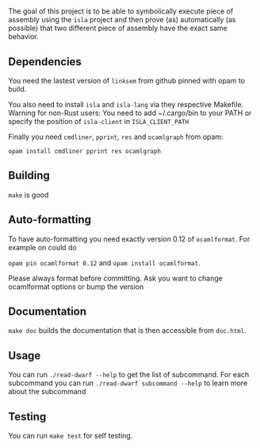 # <Insert name here>

The goal of this project is to be able to symbolically execute piece of assembly
using the `isla` project and then prove (as) automatically (as possible)
that two different piece of assembly have the exact same behavior.

## Dependencies

You need the lastest version of `linksem` from github pinned with opam to build.

You also need to install `isla` and `isla-lang` via they respective Makefile.
Warning for non-Rust users: You need to add ~/.cargo/bin to your PATH
or specify the position of `isla-client` in `ISLA_CLIENT_PATH`

Finally you need `cmdliner`, `pprint`, `res` and `ocamlgraph` from opam:

`opam install cmdliner pprint res ocamlgraph`

## Building

`make` is good

## Auto-formatting

To have auto-formatting you need exactly version 0.12 of `ocamlformat`. For example on could do

`opam pin ocamlformat 0.12` and `opam install ocamlformat`.

Please always format before committing.
Ask you want to change ocamlformat options or bump the version


## Documentation

`make doc` builds the documentation that is then accessible from `doc.html`.

## Usage

You can run `./read-dwarf --help` to get the list of subcommand. For each subcommand you can
run `./read-dwarf subcommand --help` to learn more about the subcommand

## Testing

You can run `make test` for self testing.
